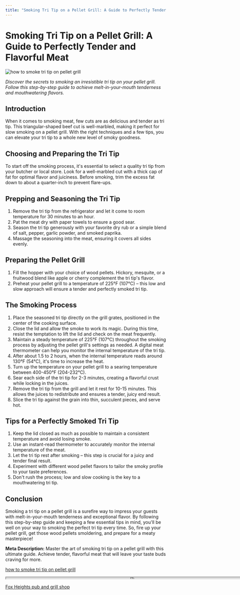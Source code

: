 ```yaml
---
title: "Smoking Tri Tip on a Pellet Grill: A Guide to Perfectly Tender and Flavorful Meat"
---
```

# **Smoking Tri Tip on a Pellet Grill: A Guide to Perfectly Tender and Flavorful Meat**


![how to smoke tri tip on pellet grill](https://images.unsplash.com/photo-1518735881707-1a53be861a5f?ixid=M3w0ODkxMTF8MHwxfHNlYXJjaHwxfHxob3clMjB0byUyMHNtb2tlJTIwdHJpJTIwdGlwJTIwb24lMjBwZWxsZXQlMjBncmlsbHxlbnwwfHx8fDE2OTI4MDQ3NTl8MA&ixlib=rb-4.0.3&w=512&fit=max)

*Discover the secrets to smoking an irresistible tri tip on your pellet grill. Follow this step-by-step guide to achieve melt-in-your-mouth tenderness and mouthwatering flavors.*

## Introduction

When it comes to smoking meat, few cuts are as delicious and tender as tri tip. This triangular-shaped beef cut is well-marbled, making it perfect for slow smoking on a pellet grill. With the right techniques and a few tips, you can elevate your tri tip to a whole new level of smoky goodness.

## Choosing and Preparing the Tri Tip

To start off the smoking process, it's essential to select a quality tri tip from your butcher or local store. Look for a well-marbled cut with a thick cap of fat for optimal flavor and juiciness. Before smoking, trim the excess fat down to about a quarter-inch to prevent flare-ups.

## Prepping and Seasoning the Tri Tip

1. Remove the tri tip from the refrigerator and let it come to room temperature for 30 minutes to an hour.
2. Pat the meat dry with paper towels to ensure a good sear.
3. Season the tri tip generously with your favorite dry rub or a simple blend of salt, pepper, garlic powder, and smoked paprika.
4. Massage the seasoning into the meat, ensuring it covers all sides evenly.

## Preparing the Pellet Grill

1. Fill the hopper with your choice of wood pellets. Hickory, mesquite, or a fruitwood blend like apple or cherry complement the tri tip's flavor.
2. Preheat your pellet grill to a temperature of 225°F (107°C) – this low and slow approach will ensure a tender and perfectly smoked tri tip.

## The Smoking Process

1. Place the seasoned tri tip directly on the grill grates, positioned in the center of the cooking surface.
2. Close the lid and allow the smoke to work its magic. During this time, resist the temptation to lift the lid and check on the meat frequently.
3. Maintain a steady temperature of 225°F (107°C) throughout the smoking process by adjusting the pellet grill's settings as needed. A digital meat thermometer can help you monitor the internal temperature of the tri tip.
4. After about 1.5 to 2 hours, when the internal temperature reads around 130°F (54°C), it's time to increase the heat.
5. Turn up the temperature on your pellet grill to a searing temperature between 400-450°F (204-232°C).
6. Sear each side of the tri tip for 2-3 minutes, creating a flavorful crust while locking in the juices.
7. Remove the tri tip from the grill and let it rest for 10-15 minutes. This allows the juices to redistribute and ensures a tender, juicy end result.
8. Slice the tri tip against the grain into thin, succulent pieces, and serve hot.

## Tips for a Perfectly Smoked Tri Tip

1. Keep the lid closed as much as possible to maintain a consistent temperature and avoid losing smoke.
2. Use an instant-read thermometer to accurately monitor the internal temperature of the meat.
3. Let the tri tip rest after smoking – this step is crucial for a juicy and tender final result.
4. Experiment with different wood pellet flavors to tailor the smoky profile to your taste preferences.
5. Don't rush the process; low and slow cooking is the key to a mouthwatering tri tip.

## Conclusion

Smoking a tri tip on a pellet grill is a surefire way to impress your guests with melt-in-your-mouth tenderness and exceptional flavor. By following this step-by-step guide and keeping a few essential tips in mind, you'll be well on your way to smoking the perfect tri tip every time. So, fire up your pellet grill, get those wood pellets smoldering, and prepare for a meaty masterpiece!

**Meta Description:** Master the art of smoking tri tip on a pellet grill with this ultimate guide. Achieve tender, flavorful meat that will leave your taste buds craving for more.

[how to smoke tri tip on pellet grill](https://foxheightspubandgrill.com/post/how-to-smoke-tri-tip-on-pellet-grill)

<iframe src='https://foxheightspubandgrill.com/post/how-to-smoke-tri-tip-on-pellet-grill' width='800' height='5'></iframe>

[Fox Heights pub and grill shop](https://foxheightspubandgrill.com/tools/sitemap)
